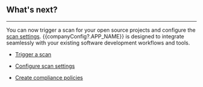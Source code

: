 ## What's next?

<hr class="thick" />

You can now trigger a scan for your open source projects and configure the [scan settings](). {{companyConfig?.APP_NAME}} is designed to integrate seamlessly with your existing software development workflows and tools.

- [Trigger a scan](../Trigger-Scan/)

- [Configure scan settings](#)

- [Create compliance policies](#)
